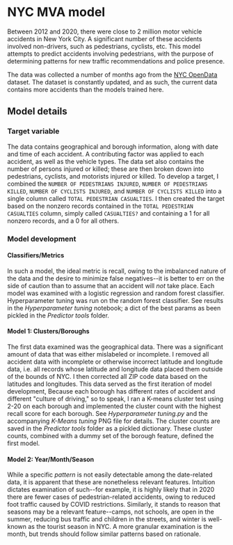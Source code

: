 # NYC MVA model

Between 2012 and 2020, there were close to 2 million motor vehicle accidents in New York City. A significant number of these accidents involved non-drivers, such as pedestrians, cyclists, etc. This model attempts to predict accidents involving pedestrians, with the purpose of determining patterns for new traffic recommendations and police presence.

The data was collected a number of months ago from the [NYC OpenData](https://data.cityofnewyork.us/Public-Safety/Motor-Vehicle-Collisions-Crashes/h9gi-nx95) dataset. The dataset is constantly updated, and as such, the current data contains more accidents than the models trained here. 

## Model details
### Target variable
The data contains geographical and borough information, along with date and time of each accident. A contributing factor was applied to each accident, as well as the vehicle types. The data set also contains the number of persons injured or killed; these are then broken down into pedestrians, cyclists, and motorists injured or killed. To develop a target, I combined the `NUMBER OF PEDESTRIANS INJURED`, `NUMBER OF PEDESTRIANS KILLED`, `NUMBER OF CYCLISTS INJURED`, and `NUMBER OF CYCLISTS KILLED`  into a single column called `TOTAL PEDESTRIAN CASUALTIES`. I then created the target based on the nonzero records contained in the `TOTAL PEDESTRIAN CASUALTIES` column, simply called `CASUALTIES?` and containing a 1 for all nonzero records, and a 0 for all others.

### Model development

#### Classifiers/Metrics
In such a model, the ideal metric is recall, owing to the imbalanced nature of the data and the desire to minimize false negatives--it is better to err on the side of caution than to assume that an accident will _not_ take place.
Each model was examined with a logistic regression and random forest classifier. Hyperparameter tuning was run on the random forest classifier. See results in the _Hyperparameter tuning_ notebook; a dict of the best params as been pickled in the _Predictor tools_ folder.

#### Model 1: Clusters/Boroughs
The first data examined was the geographical data. There was a significant amount of data that was either mislabeled or incomplete. I removed all accident data with incomplete or otherwise incorrect latitude and longitude data, i.e. all records whose latitude and longitude data placed them outside of the bounds of NYC. I then corrected all ZIP code data based on the latitudes and longitudes. This data served as the first iteration of model development, Because each borough has different rates of accident and different "culture of driving," so to speak, I ran a K-means cluster test using 2-20 on each borough and implemented the cluster count with the highest recall score for each borough. See _Hyperparameter tuning.py_ and the accompanying _K-Means tuning_ PNG file for details. The cluster counts are saved in the _Predictor tools_ folder as a pickled dictionary. These cluster counts, combined with a dummy set of the borough feature, defined the first model.

#### Model 2: Year/Month/Season
While a specific _pattern_ is not easily detectable among the date-related data, it is apparent that these are nonetheless relevant features. Intuition dictates examination of such--for example, it is highly likely that in 2020 there are fewer cases of pedestrian-related accidents, owing to reduced foot traffic caused by COVID restrictions. Similarly, it stands to reason that seasons may be a relevant feature--camps, not schools, are open in the summer, reducing bus traffic and children in the streets, and winter is well-known as the tourist season in NYC. A more granular examination is the month, but trends should follow similar patterns based on rationale.